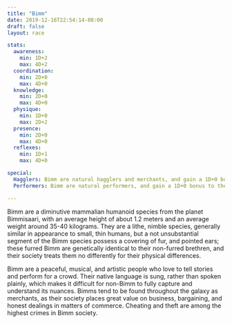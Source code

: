 ```yaml
---
title: "Bimm"
date: 2019-12-16T22:54:14-08:00
draft: false
layout: race

stats:
  awareness:
    min: 1D+2
    max: 4D+2
  coordination:
    min: 2D+0
    max: 4D+0
  knowledge:
    min: 2D+0
    max: 4D+0
  physique:
    min: 1D+0
    max: 2D+2
  presence:
    min: 2D+0
    max: 4D+0
  reflexes:
    min: 1D+1
    max: 4D+0

special:
  Hagglers: Bimm are natural hagglers and merchants, and gain a 1D+0 bonus to the Bargain skill for commercial uses.
  Performers: Bimm are natural performers, and gain a 1D+0 bonus to their Perform skill.

---
```


Bimm are a diminutive mammalian humanoid species from the planet Bimmisaari,
with an average height of about 1.2 meters and an average weight around 35-40
kilograms. They are a lithe, nimble species, generally similar in appearance to
small, thin humans, but a not unsubstantial segment of the Bimm species possess
a covering of fur, and pointed ears; these furred Bimm are genetically
identical to their non-furred brethren, and their society treats them no
differently for their physical differences.

Bimm are a peaceful, musical, and artistic people who love to tell stories and
perform for a crowd. Their native language is sung, rather than spoken plainly,
which makes it difficult for non-Bimm to fully capture and understand its
nuances. Bimms tend to be found throughout the galaxy as merchants, as their
society places great value on business, bargaining, and honest dealings in
matters of commerce. Cheating and theft are among the highest crimes in Bimm
society.
